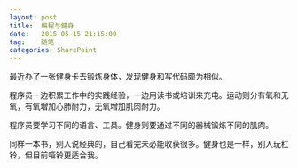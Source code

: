 ```yaml
---
layout: post
title:  编程与健身
date:   2015-05-15 21:15:00
tag:    随笔
categories: SharePoint
---
```

最近办了一张健身卡去锻炼身体，发现健身和写代码颇为相似。

程序员一边积累工作中的实践经验，一边用读书或培训来充电。运动则分有氧和无氧，有氧增加心肺耐力，无氧增加肌肉耐力。

程序员要学习不同的语言、工具。健身则要通过不同的器械锻炼不同的肌肉。

同样一本书，别人说经典的，自己看完未必能收获很多。健身也是一样，别人玩杠铃，但目前哑铃更适合我。